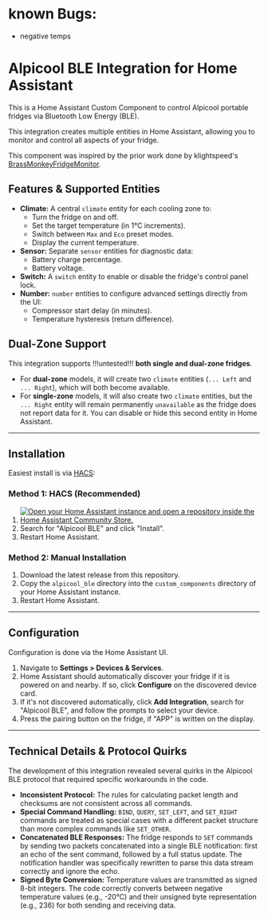 # known Bugs:
- negative temps

# Alpicool BLE Integration for Home Assistant

This is a Home Assistant Custom Component to control Alpicool portable fridges via Bluetooth Low Energy (BLE).

This integration creates multiple entities in Home Assistant, allowing you to monitor and control all aspects of your fridge.

This component was inspired by the prior work done by klightspeed's [BrassMonkeyFridgeMonitor](https://github.com/klightspeed/BrassMonkeyFridgeMonitor).

## Features & Supported Entities

* **Climate:** A central `climate` entity for each cooling zone to:
    * Turn the fridge on and off.
    * Set the target temperature (in 1°C increments).
    * Switch between `Max` and `Eco` preset modes.
    * Display the current temperature.
* **Sensor:** Separate `sensor` entities for diagnostic data:
    * Battery charge percentage.
    * Battery voltage.
* **Switch:** A `switch` entity to enable or disable the fridge's control panel lock.
* **Number:** `number` entities to configure advanced settings directly from the UI:
    * Compressor start delay (in minutes).
    * Temperature hysteresis (return difference).

## Dual-Zone Support
This integration supports !!!untested!!! **both single and dual-zone fridges**. 

* For **dual-zone** models, it will create two `climate` entities (`... Left` and `... Right`), which will both become available.
* For **single-zone** models, it will also create two `climate` entities, but the `... Right` entity will remain permanently `unavailable` as the fridge does not report data for it. You can disable or hide this second entity in Home Assistant.

***
## Installation

Easiest install is via [HACS](https://hacs.xyz/):

### Method 1: HACS (Recommended)
1.  [![Open your Home Assistant instance and open a repository inside the Home Assistant Community Store.](https://my.home-assistant.io/badges/hacs_repository.svg)](https://my.home-assistant.io/redirect/hacs_repository/?owner=Gruni22&repository=https%3A%2F%2Fgithub.com%2FGruni22%2Falpicool_ha_ble&category=integration)
4.  Search for "Alpicool BLE" and click "Install".
5.  Restart Home Assistant.

### Method 2: Manual Installation
1.  Download the latest release from this repository.
2.  Copy the `alpicool_ble` directory into the `custom_components` directory of your Home Assistant instance.
3.  Restart Home Assistant.

***
## Configuration

Configuration is done via the Home Assistant UI.

1.  Navigate to **Settings > Devices & Services**.
2.  Home Assistant should automatically discover your fridge if it is powered on and nearby. If so, click **Configure** on the discovered device card.
3.  If it's not discovered automatically, click **Add Integration**, search for "Alpicool BLE", and follow the prompts to select your device.
4.  Press the pairing button on the fridge, if "APP" is written on the display.

***
## Technical Details & Protocol Quirks

The development of this integration revealed several quirks in the Alpicool BLE protocol that required specific workarounds in the code.

* **Inconsistent Protocol:** The rules for calculating packet length and checksums are not consistent across all commands.
* **Special Command Handling:** `BIND`, `QUERY`, `SET_LEFT`, and `SET_RIGHT` commands are treated as special cases with a different packet structure than more complex commands like `SET_OTHER`.
* **Concatenated BLE Responses:** The fridge responds to `SET` commands by sending two packets concatenated into a single BLE notification: first an echo of the sent command, followed by a full status update. The notification handler was specifically rewritten to parse this data stream correctly and ignore the echo.
* **Signed Byte Conversion:** Temperature values are transmitted as signed 8-bit integers. The code correctly converts between negative temperature values (e.g., -20°C) and their unsigned byte representation (e.g., 236) for both sending and receiving data.
